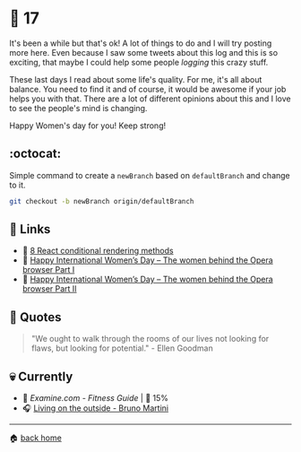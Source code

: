 # :pushpin: 17

It's been a while but that's ok! A lot of things to do and I will try posting more here. Even because I saw some tweets about this log and this is so exciting, that maybe I could help some people _logging_ this crazy stuff.

These last days I read about some life's quality. For me, it's all about balance. You need to find it and of course, it would be awesome if your job helps you with that. There are a lot of different opinions about this and I love to see the people's mind is changing.

Happy Women's day for you! Keep strong!

## :octocat:

Simple command to create a `newBranch` based on `defaultBranch` and change to it.

```bash
git checkout -b newBranch origin/defaultBranch
```

## :link: Links

* :pencil: [8 React conditional rendering methods](https://blog.logrocket.com/conditional-rendering-in-react-c6b0e5af381e)
* :pencil: [Happy International Women’s Day – The women behind the Opera browser Part I](http://blogs.opera.com/news/2018/03/international-womens-day-women-behind-the-browser/)
* :pencil: [Happy International Women’s Day – The women behind the Opera browser Part II](http://blogs.opera.com/news/2018/03/international-womens-day-women-behind-the-browser-2/)

## :speech_balloon: Quotes

> "We ought to walk through the rooms of our lives not looking for flaws, but looking for potential." - Ellen Goodman
 
## :skull: Currently

* :book: _Examine.com - Fitness Guide_ | :running: 15%
* :headphones: [Living on the outside - Bruno Martini](https://open.spotify.com/track/75r8bI2MTVDwgIKJplD5LS?si=4PqMJRImRdO8DfW2maHA7g)

---

:house: [back home](../../../..#home)
